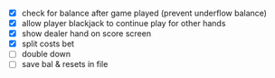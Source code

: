 - [x] check for balance after game played (prevent underflow balance)
- [x] allow player blackjack to continue play for other hands
- [x] show dealer hand on score screen
- [x] split costs bet
- [ ] double down
- [ ] save bal & resets in file
